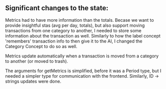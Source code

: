 

## Significant changes to the state:

Metrics had to have more information than the totals. Becase we want to provide insightful stas (avg per day, totals), but also support moving transactions from one category to another, I needed to store some information about the transaction as well. 
Similarly to how the label concept 'remembers' transaction info to then give it to the AI, I changed the Category Concept to do so as well. 

Metrics update automatically when a transaction is moved from a category to another (or moved to trash). 


The arguments for getMetrics is simplified, before it was a Period type, but I needed a simpler type for communication with the frontend. 
Similarly, ID -> strings updates were done. 
